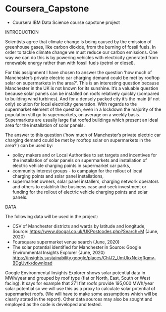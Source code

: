 # Coursera_Capstone
- Coursera IBM Data Science course capstone project 


INTRODUCTION

Scientists agree that climate change is being caused by the emission of greenhouse gases, like carbon dioxide, from the burning of fossil fuels. In order to tackle climate change we must reduce our carbon emissions. One way we can do this is by powering vehicles with electricity generated from renewable energy rather than with fossil fuels (petrol or diesel). 

For this assignment I have chosen to answer the question ‘how much of Manchester’s private electric car charging demand could be met by rooftop solar on supermarkets in the area?’. This is an interesting question because Manchester in the UK is not known for its sunshine. It’s a valuable question because solar panels can be installed on roofs relatively quickly (compared to building wind turbines). And for a densely packed city it’s the main (if not only) solution for local electricity generation. With regards to the supermarket element of the question, even in a lockdown the majority of the population still go to supermarkets, on average on a weekly basis. Supermarkets are usually large flat roofed buildings which present an ideal area for the installation of solar panels. 

The answer to this question (‘how much of Manchester’s private electric car charging demand could be met by rooftop solar on supermarkets in the area?’) can be used by:
- policy makers and or Local Authorities to set targets and incentives for the installation of solar panels on supermarkets and installation of electric vehicle charging points in supermarket car parks, 
- community interest groups - to campaign for the rollout of local charging points and solar panel installations, 
- supermarket owners, solar panel installers, charging network operators and others to establish the business case and seek investment or funding for the rollout of electric vehicle charging points and solar panels.


DATA

The following data will be used in the project:

- CSV of Manchester districts and wards by latitude and longitude, Source: https://www.doogal.co.uk/UKPostcodes.php?Search=M (June, 2020) 
- Foursquare supermarket venue search (June, 2020)
- The solar potential identified for Manchester in Source: Google Environmental Insights Explorer (June, 2020) https://insights.sustainability.google/places/ChIJ2_UmUkxNekgRqmv-BDgUvtk/download

Google Environmental Insights Explorer shows solar potential data in MWh/year and grouped by roof type (flat or North, East, South or West facing). It says for example that 271 flat roofs provide 195,000 MWh/year solar potential so we will use this as a proxy to calculate solar potential of supermarket roofs. (We will have to make some assumptions which will be clearly stated in the report). Other data sources may also be sought and employed as the code is developed and tested. 

